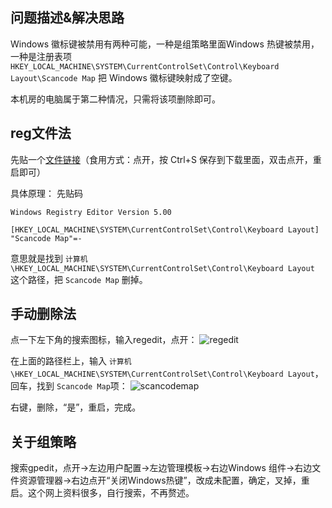## 问题描述&解决思路
Windows 徽标键被禁用有两种可能，一种是组策略里面Windows 热键被禁用，一种是注册表项 `HKEY_LOCAL_MACHINE\SYSTEM\CurrentControlSet\Control\Keyboard Layout\Scancode Map` 把 Windows 徽标键映射成了空键。

本机房的电脑属于第二种情况，只需将该项删除即可。

## reg文件法
先贴一个[文件链接](https://ghproxy.cfd/raw.githubusercontent.com/BaoSiZe-bot/assets/refs/heads/main/delete_scancode_map.reg)（食用方式：点开，按 Ctrl+S 保存到下载里面，双击点开，重启即可）

具体原理：
先贴码
```reg
Windows Registry Editor Version 5.00

[HKEY_LOCAL_MACHINE\SYSTEM\CurrentControlSet\Control\Keyboard Layout]
"Scancode Map"=-
```
意思就是找到 `计算机\HKEY_LOCAL_MACHINE\SYSTEM\CurrentControlSet\Control\Keyboard Layout` 这个路径，把 `Scancode Map` 删掉。

## 手动删除法
点一下左下角的搜索图标，输入regedit，点开：
![regedit](https://ghproxy.cfd/raw.githubusercontent.com/BaoSiZe-bot/assets/refs/heads/main/regedit.png)

在上面的路径栏上，输入 `计算机\HKEY_LOCAL_MACHINE\SYSTEM\CurrentControlSet\Control\Keyboard Layout`，回车，找到 `Scancode Map`项：
![scancodemap](https://ghproxy.cfd/raw.githubusercontent.com/BaoSiZe-bot/assets/refs/heads/main/scancodemap.PNG)

右键，删除，“是”，重启，完成。

## 关于组策略

搜索gpedit，点开->左边用户配置->左边管理模板->右边Windows 组件->右边文件资源管理器->右边点开“关闭Windows热键”，改成未配置，确定，叉掉，重启。这个网上资料很多，自行搜索，不再赘述。